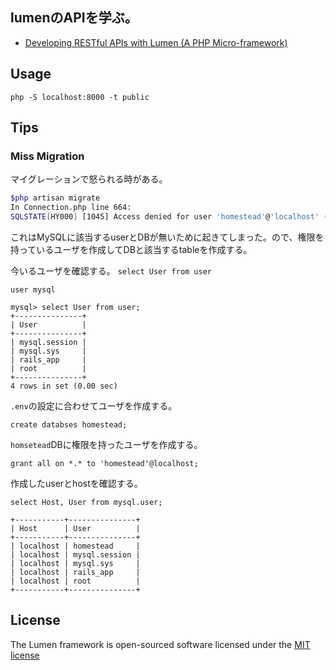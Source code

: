 ## lumenのAPIを学ぶ。

- [Developing RESTful APIs with Lumen (A PHP Micro-framework)](https://auth0.com/blog/developing-restful-apis-with-lumen/)

## Usage

```
php -S localhost:8000 -t public
```

## Tips

### Miss Migration

マイグレーションで怒られる時がある。

```sh
$php artisan migrate
In Connection.php line 664:
SQLSTATE[HY000] [1045] Access denied for user 'homestead'@'localhost' (using password: YES) (SQL: select * from information_schema.tables where table_schema = homestead and table_name = migrations)
```

これはMySQLに該当するuserとDBが無いために起きてしまった。ので、権限を持っているユーザを作成してDBと該当するtableを作成する。


今いるユーザを確認する。
`select User from user`

```
user mysql

mysql> select User from user;
+---------------+
| User          |
+---------------+
| mysql.session |
| mysql.sys     |
| rails_app     |
| root          |
+---------------+
4 rows in set (0.00 sec)
```

`.env`の設定に合わせてユーザを作成する。

```
create databses homestead;
```

`homsetead`DBに権限を持ったユーザを作成する。

```
grant all on *.* to 'homestead'@localhost;
```

作成したuserとhostを確認する。

```
select Host, User from mysql.user;

+-----------+---------------+
| Host      | User          |
+-----------+---------------+
| localhost | homestead     |
| localhost | mysql.session |
| localhost | mysql.sys     |
| localhost | rails_app     |
| localhost | root          |
+-----------+---------------+
```


## License

The Lumen framework is open-sourced software licensed under the [MIT license](http://opensource.org/licenses/MIT)

